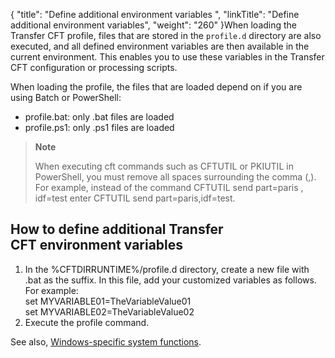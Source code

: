 {
    "title": "Define additional environment variables ",
    "linkTitle": "Define additional environment variables",
    "weight": "260"
}When loading the Transfer CFT profile, files that are stored in the `profile.d` directory are also executed, and all defined environment variables are then available in the current environment. This enables you to use these variables in the Transfer CFT configuration or processing scripts.

When loading the profile, the files that are loaded depend on if you are using Batch or PowerShell:

- profile.bat: only .bat files are loaded
- profile.ps1: only .ps1 files are loaded

> **Note**
>
> When executing cft commands such as CFTUTIL or PKIUTIL in PowerShell, you must remove all spaces surrounding the comma (,). For example, instead of the command CFTUTIL send part=paris , idf=test enter CFTUTIL send part=paris,idf=test.

## How to define additional Transfer CFT environment variables

1. In the %CFTDIRRUNTIME%/profile.d directory, create a new file with .bat as the suffix. In this file, add your customized variables as follows. For example:  
    set MYVARIABLE01=TheVariableValue01  
    set MYVARIABLE02=TheVariableValue02
1. Execute the profile command.

See also, [Windows-specific system functions](../../specific_system_functions).
